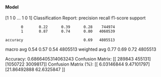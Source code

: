 #### Model
[1 1 0 ... 1 0 1]
Classification Report:
              precision    recall  f1-score   support

           0       0.22      0.39      0.28    744974
           1       0.87      0.74      0.80   4060539

    accuracy                           0.69   4805513
   macro avg       0.54      0.57      0.54   4805513
weighted avg       0.77      0.69      0.72   4805513

Accuracy: 0.6866405314063243
Confusion Matrix:
[[ 289843  455131]
 [1050722 3009817]]
Confusion Matrix (%):
[[ 6.03146844  9.47101797]
 [21.86492888 62.6325847 ]]
